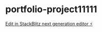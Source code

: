 # portfolio-project11111

[Edit in StackBlitz next generation editor ⚡️](https://stackblitz.com/~/github.com/Ashley855/portfolio-project11111)